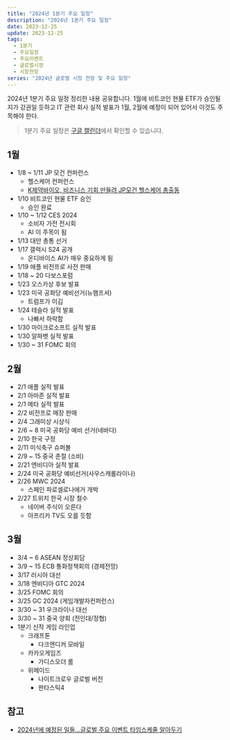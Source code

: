 ```yaml
---
title: "2024년 1분기 주요 일정"
description: "2024년 1분기 주요 일정"
date: 2023-12-25
update: 2023-12-25
tags:
  - 1분기
  - 주요일정
  - 주요이벤트
  - 글로벌시장
  - 시장전망
series: "2024년 글로벌 시장 전망 및 주요 일정"
---
```


2024년 1분기 주요 일정 정리한 내용 공유합니다. 1월에 비트코인 현물 ETF가 승인될지가 강권일 듯하고 IT 관련 회사 실적 발표가 1월, 2월에 예정이 되어 있어서 이것도 주목해야 한다.

> 1분기 주요 일정은 [구글 캘린더](https://calendar.google.com/calendar/u/0?cid=OGNjOTU3OWMwYmUyMDA0ODZjMWViZGQ4ODAxODcyMDc3OTRiMDdjMWU3NmRjMGIzNjYxOWZlMzA5ZjdjNTM4M0Bncm91cC5jYWxlbmRhci5nb29nbGUuY29t)에서 확인할 수 있습니다.

## 1월

- 1/8 ~ 1/11 JP 모건 컨퍼런스
  - 헬스케어 컨퍼런스
  - [K제약바이오, 비즈니스 기회 만들려 JP모건 헬스케어 총출동](http://www.hitnews.co.kr/news/articleView.html?idxno=51182)
- 1/10 비트코인 현물 ETF 승인
  - 승인 완료
- 1/10 ~ 1/12 CES 2024
  - 소비자 가전 전시회
  - AI 이 주목이 됨
- 1/13 대만 총통 선거
- 1/17 갤럭시 S24 공개
  - 온디바이스 AI가 매우 중요하게 됨
- 1/19 애플 비전프로 사전 판매
- 1/18 ~ 20 다보스포럼
- 1/23 오스카상 후보 발표
- 1/23 미국 공화당 예비선거(뉴햄프셔)
  - 트럼프가 이김
- 1/24 테슬라 실적 발표
  - 나빠서 하락함
- 1/30 마이크로소프트 실적 발표
- 1/30 알파벳 실적 발표
- 1/30 ~ 31 FOMC 회의

## 2월

- 2/1 애플 실적 발표
- 2/1 아마존 실적 발표
- 2/1 메타 실적 발표
- 2/2 비전프로 매장 판매
- 2/4 그래미상 시상식
- 2/6 ~ 8 미국 공화당 예비 선거(네바다)
- 2/10 한국 구정
- 2/11 미식축구 슈퍼볼
- 2/9 ~ 15 중국 춘절 (소비)
- 2/21 엔비디아 실적 발표
- 2/24 미국 공화당 예비선거(사우스캐롤라이나)
- 2/26 MWC 2024
  - 스페인 파로셀로나에거 개박
- 2/27 트위치 한국 시장 철수
  - 네이버 주식이 오른다
  - 아프리카 TV도 오를 듯함

## 3월

- 3/4 ~ 6 ASEAN 정상회담
- 3/9 ~ 15 ECB 통화정책회의 (경제전망)
- 3/17 러시아 대선
- 3/18 엔비디아 GTC 2024
- 3/25 FOMC 회의
- 3/25 GC 2024 (게임개발자컨퍼런스)
- 3/30 ~ 31 우크라이나 대선
- 3/30 ~ 31 중국 양회 (전인대/정협)
- 1분기 신작 게임 라인업
  - 크래프톤
    - 다크앤디커 모바일
  - 카카오게임즈
    - 가디스오더 룸
  - 위메이드
    - 나이트크로우 글로벌 버전
    - 판타스틱4

## 참고

- [2024년에 예정된 일들…글로벌 주요 이벤트 타임스케줄 알아두기](https://www.g-enews.com/article/Global-Biz/2024/01/20240102081650457837926aa152_1)
